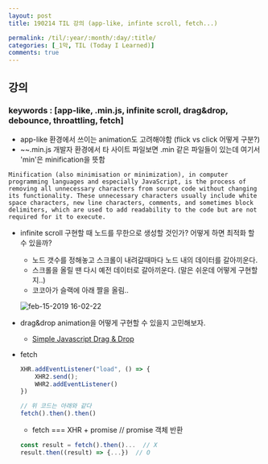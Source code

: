```yaml
---
layout: post
title: 190214 TIL 강의 (app-like, infinte scroll, fetch...)

permalink: /til/:year/:month/:day/:title/
categories: [_1막, TIL (Today I Learned)]
comments: true
---
```


## **강의**

### keywords : [app-like, .min.js, infinite scroll, drag&drop, debounce, throattling, fetch]

- app-like 환경에서 쓰이는 animation도 고려해야함 (flick vs click 어떻게 구분?)
- ~~.min.js 개발자 환경에서 타 사이트 파일보면 .min 같은 파일들이 있는데 여기서 'min'은 minification을 뜻함 

`Minification (also minimisation or minimization), in computer programming languages and especially JavaScript, is the process of removing all unnecessary characters from source code without changing its functionality. These unnecessary characters usually include white space characters, new line characters, comments, and sometimes block delimiters, which are used to add readability to the code but are not required for it to execute.`

- infinite scroll 구현할 때 노드를 무한으로 생성할 것인가? 어떻게 하면 최적화 할 수 있을까? 
    - 노드 갯수를 정해놓고 스크롤이 내려갈때마다 노드 내의 데이터를 갈아끼운다. 
    - 스크롤을 올릴 땐 다시 예전 데이터로 갈아끼운다.
    (말은 쉬운데 어떻게 구현할 지..)
    - 코코아가 슬랙에 아래 짤을 올림..

    ![feb-15-2019 16-02-22](https://user-images.githubusercontent.com/40848630/52839953-1d8b2300-313b-11e9-8971-2e648b5c0593.gif)

- drag&drop animation을 어떻게 구현할 수 있을지 고민해보자.
    - [Simple Javascript Drag & Drop](https://medium.com/quick-code/simple-javascript-drag-drop-d044d8c5bed5)

- fetch 

    ```js
    XHR.addEventListener("load", () => {
        XHR2.send();
        WHR2.addEventListener()
    })

    // 위 코드는 아래와 같다
    fetch().then().then()
    ```

    - fetch === XHR + promise // promise 객체 반환

    ```js
    const result = fetch().then()...  // X 
    result.then((result) => {...})  // O
    ```
